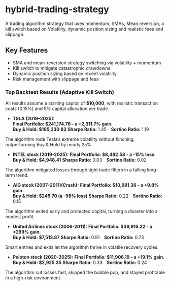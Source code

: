 # hybrid-trading-strategy
A trading algorithm strategy that uses momentum, SMAs, Mean reversion, a kill switch based on Volatility, dynamic position sizing and realistic fees and slippage. 


## Key Features

- SMA and mean-reversion strategy switching via volatility + momentum
- Kill switch to mitigate catastrophic drawdowns
- Dynamic position sizing based on recent volatility
- Risk management with slippage and fees

### Top Backtest Results  (Adaptive Kill Switch)

All results assume a starting capital of **$10,000**, with realistic transaction costs (0.15%) and 5% capital allocation per trade.

- **TSLA (2019–2025):**  
  **Final Portfolio: $241,174.76 - a +2,311.7% gain.**  
  **Buy & Hold: $195,330.83**
    **Sharpe Ratio:** 1.45 **Sortino Ratio:** 1.19

The algorithm rode Tesla’s extreme volatility without flinching, outperforming Buy & Hold by nearly 25%.
  
- **INTEL stock (2019-2025):**
  **Final Portfolio: $8,482.58 - a -15% loss.**   
  **Buy & Hold: $4,948.41**
    **Sharpe Ratio:** 0.03 **Sortino Ratio:** 0.02

The algorithm mitigated losses through tight trade filters in a falling long-term trend.

- **AIG stock (2007-2011)(Crash):**
  **Final Portfolio: $10,981.36 - a +9.8% gain.**   
  **Buy & Hold: $245.70 (a -98% loss)**
    **Sharpe Ratio:** 0.22 **Sortino Ratio:** 0.15

The algorithm exited early and protected capital, turning a disaster into a modest profit.

- **United Airlines stock (2006-2011):**
  **Final Portfolio: $39,916.22 - a +299% gain.**   
  **Buy & Hold: $7,513.87**
    **Sharpe Ratio:** 0.91 **Sortino Ratio:** 0.73

Smart entries and exits let the algorithm thrive in volatile recovery cycles.
  
- **Peloton stock (2020-2025):**
  **Final Portfolio: $11,906.19 - a +19.1% gain.**   
  **Buy & Hold: $2,925.35**
    **Sharpe Ratio:** 0.33 **Sortino Ratio:** 0.24

The algorithm cut losses fast, skipped the bubble pop, and stayed profitable in a high-risk environment.






    
